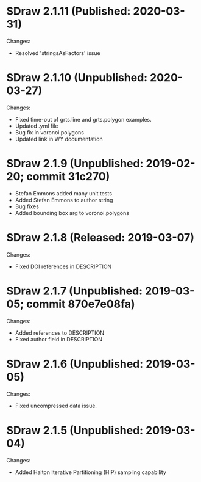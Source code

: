 SDraw 2.1.11 (Published: 2020-03-31)
==============

Changes:

* Resolved 'stringsAsFactors' issue

SDraw 2.1.10 (Unpublished: 2020-03-27)
==============

Changes:

* Fixed time-out of grts.line and grts.polygon 
examples. 
* Updated .yml file 
* Bug fix in voronoi.polygons
* Updated link in WY documentation


SDraw 2.1.9 (Unpublished: 2019-02-20; commit 31c270)
==============

* Stefan Emmons added many unit tests
* Added Stefan Emmons to author string
* Bug fixes
* Added bounding box arg to voronoi.polygons

SDraw 2.1.8 (Released: 2019-03-07)
==============

Changes:

* Fixed DOI references in DESCRIPTION

SDraw 2.1.7 (Unpublished: 2019-03-05; commit 870e7e08fa)
==============

Changes:

* Added references to DESCRIPTION
* Fixed author field in DESCRIPTION

SDraw 2.1.6 (Unpublished: 2019-03-05)
==============

Changes:

* Fixed uncompressed data issue.


SDraw 2.1.5 (Unpublished: 2019-03-04)
==============

Changes:

* Added Halton Iterative Partitioning (HIP) sampling capability
